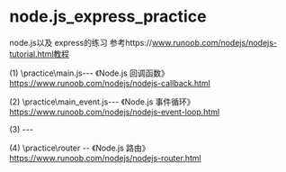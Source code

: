# node.js_express_practice
node.js以及 express的练习 参考https://www.runoob.com/nodejs/nodejs-tutorial.html教程

(1) \practice\main.js---             《Node.js 回调函数》https://www.runoob.com/nodejs/nodejs-callback.html

(2) \practice\main_event.js---       《Node.js 事件循环》https://www.runoob.com/nodejs/nodejs-event-loop.html

(3) ---

(4) \practice\router --              《Node.js 路由》https://www.runoob.com/nodejs/nodejs-router.html

